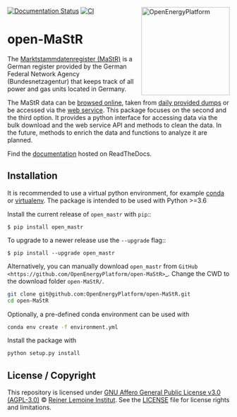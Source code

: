 ﻿[![Documentation Status](https://readthedocs.org/projects/open-mastr/badge/?version=dev)](https://open-mastr.readthedocs.io/en/dev/?badge=latest)
[![CI](https://github.com/OpenEnergyPlatform/open-MaStR/workflows/CI/badge.svg)](https://github.com/OpenEnergyPlatform/open-MaStR/actions?query=workflow%3ACI)
<a href="https://openenergyplatform.org"><img align="right" width="200" height="200" src="https://avatars2.githubusercontent.com/u/37101913?s=400&u=9b593cfdb6048a05ea6e72d333169a65e7c922be&v=4" alt="OpenEnergyPlatform"></a>

# open-MaStR

The [Marktstammdatenregister (MaStR)](https://www.marktstammdatenregister.de/MaStR) is a German register 
provided by the German Federal Network Agency (Bundesnetzagentur) that keeps track of all power and gas units located in Germany.


The MaStR data can be [browsed online](https://www.marktstammdatenregister.de/MaStR),
taken from [daily provided dumps](https://www.marktstammdatenregister.de/MaStR/Datendownload)
or be accessed via the [web service](https://www.marktstammdatenregister.de/MaStRHilfe/subpages/webdienst.html).
This package focuses on the second and the third option.
It provides a python interface for accessing data via the bulk download and the web service API and methods to clean the data.
In the future, methods to enrich the data and functions to analyze it are planned.

Find the [documentation](https://open-mastr.readthedocs.io/en/dev) hosted on ReadTheDocs.


## Installation

It is recommended to use a virtual python environment, for example [conda](https://docs.conda.io/en/latest/miniconda.html) or 
[virtualenv](https://virtualenv.pypa.io/en/latest/installation.html).
The package is intended to be used with Python >=3.6

Install the current release of ``open_mastr`` with ``pip``::

    $ pip install open_mastr

To upgrade to a newer release use the ``--upgrade`` flag::

    $ pip install --upgrade open_mastr


Alternatively, you can manually download ``open_mastr`` from
`GitHub <https://github.com/OpenEnergyPlatform/open-MaStR>`_. 
Change the CWD to the download folder `open-MaStR/`.

```bash
git clone git@github.com:OpenEnergyPlatform/open-MaStR.git
cd open-MaStR
```

Optionally, a pre-defined conda environment can be used with 

```bash
conda env create -f environment.yml
```
   
Install the package with

```bash
python setup.py install
```

## License / Copyright

This repository is licensed under [GNU Affero General Public License v3.0 (AGPL-3.0)](https://www.gnu.org/licenses/agpl-3.0.en.html)
© [Reiner Lemoine Institut](https://reiner-lemoine-institut.de/).
See the [LICENSE](LICENSE.md) file for license rights and limitations.


